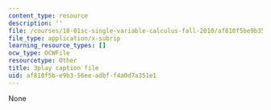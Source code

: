 ```yaml
---
content_type: resource
description: ''
file: /courses/18-01sc-single-variable-calculus-fall-2010/af810f5be9b356eeadbff4a0d7a351e1_aWV4khIBvCM.vtt
file_type: application/x-subrip
learning_resource_types: []
ocw_type: OCWFile
resourcetype: Other
title: 3play caption file
uid: af810f5b-e9b3-56ee-adbf-f4a0d7a351e1
---
```

None


